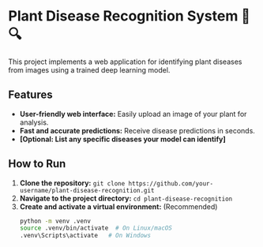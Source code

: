 # Plant Disease Recognition System 🌿🔍

This project implements a web application for identifying plant diseases from images using a trained deep learning model. 

## Features

- **User-friendly web interface:** Easily upload an image of your plant for analysis.
- **Fast and accurate predictions:**  Receive disease predictions in seconds.
- **[Optional: List any specific diseases your model can identify]**

## How to Run

1. **Clone the repository:** `git clone https://github.com/your-username/plant-disease-recognition.git`
2. **Navigate to the project directory:** `cd plant-disease-recognition`
3. **Create and activate a virtual environment:** (Recommended)
   ```bash
   python -m venv .venv
   source .venv/bin/activate  # On Linux/macOS
   .venv\Scripts\activate   # On Windows
